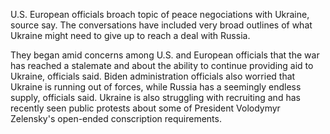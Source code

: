 


U.S. European officials broach topic of peace negociations with Ukraine, source say. The conversations have included very broad outlines of what Ukraine might need to give up to reach a deal with Russia.


They began amid concerns among U.S. and European officials that the war has reached a stalemate and about the ability to continue providing aid to Ukraine, officials said. Biden administration officials also worried that Ukraine is running out of forces, while Russia has a seemingly endless supply, officials said. Ukraine is also struggling with recruiting and has recently seen public protests about some of President Volodymyr Zelensky's open-ended conscription requirements.